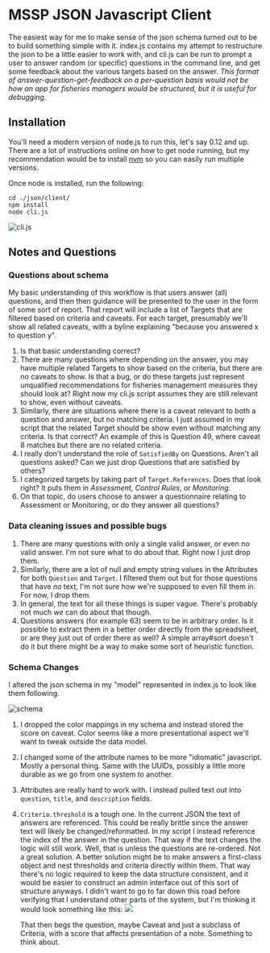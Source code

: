 # MSSP JSON Javascript Client

The easiest way for me to make sense of the json schema turned out to be to
build something simple with it. index.js contains my attempt to restructure the
json to be a little easier to work with, and cli.js can be run to prompt a user
to answer random (or specific) questions in the command line, and get some
feedback about the various targets based on the answer. _This format of
answer-question-get-feedback on a per-question basis would not be how an app for
fisheries managers would be structured, but it is useful for debugging_.

## Installation

You'll need a modern version of node.js to run this, let's say 0.12 and up.
There are a lot of instructions online on how to get node running, but my
recommendation would be to install [nvm](https://github.com/creationix/nvm)
so you can easily run multiple versions.

Once node is installed, run the following:

```
cd ./json/client/
npm install
node cli.js
```

![cli.js](https://s3-us-west-2.amazonaws.com/tnc-mssp/Screen+Shot+2016-04-20+at+12.30.21+PM.png)


## Notes and Questions

### Questions about schema

My basic understanding of this workflow is that users answer (all) questions,
and then then guidance will be presented to the user in the form of some sort of
report. That report will include a list of Targets that are filtered based on
criteria and caveats. For each target, presumably we'll show all related
caveats, with a byline explaining "because you answered x to question y".

  1. Is that basic understanding correct?
  2. There are many questions where depending on the answer, you may have
     multiple related Targets to show based on the criteria, but there are no
     caveats to show. Is that a bug, or do these targets just represent
     unqualified recommendations for fisheries management measures they should
     look at? Right now my cli.js script assumes they are still relevant to
     show, even without caveats.
  3. Similarly, there are situations where there is a caveat relevant to both a
     question and answer, but no matching criteria. I just assumed in my script
     that the related Target should be show even without matching any criteria.
     Is that correct? An example of this is Question 49, where caveat 8 matches
     but there are no related criteria.
  4. I really don't understand the role of `SatisfiedBy` on Questions. Aren't
     all questions asked? Can we just drop Questions that are satisfied by
     others?
  5. I categorized targets by taking part of `Target.References`. Does that look
     right? It puts them in _Assessment_, _Control Rules_, or _Monitoring_.
  6. On that topic, do users choose to answer a questionnaire relating to
     Assessment or Monitoring, or do they answer all questions?


### Data cleaning issues and possible bugs

  1. There are many questions with only a single valid answer, or even no valid
     answer. I'm not sure what to do about that. Right now I just drop them.
  2. Similarly, there are a lot of null and empty string values in the
     Attributes for both `Question` and `Target`. I filtered them out but for
     those questions that have *no* text, I'm not sure how we're supposed to
     even fill them in. For now, I drop them.
  3. In general, the text for all these things is super vague. There's probably
     not much _we_ can do about that though.
  4. Questions answers (for example 63) seem to be in arbitrary order. Is it
     possible to extract them in a better order directly from the spreadsheet,
     or are they just out of order there as well? A simple array#sort doesn't do
     it but there might be a way to make some sort of heuristic function.


### Schema Changes

I altered the json schema in my "model" represented in index.js to look like them
following.

![schema](http://s3-us-west-2.amazonaws.com/tnc-mssp/Screen+Shot+2016-04-20+at+1.24.47+PM.png)

  1. I dropped the color mappings in my schema and instead stored the score on
     caveat. Color seems like a more presentational aspect we'll want to tweak
     outside the data model.
  2. I changed some of the attribute names to be more "idiomatic" javascript.
     Mostly a personal thing. Same with the UUIDs, possibly a little more
     durable as we go from one system to another.
  3. Attributes are really hard to work with. I instead pulled text out into
     `question`, `title`, and `description` fields.
  4. `Criteria.threshold` is a tough one. In the current JSON the text of
     answers are referenced. This could be really brittle since the answer text
     will likely be changed/reformatted. In my script I instead reference the
     index of the answer in the question. That way if the text changes the logic
     will still work. Well, that is unless the questions are re-ordered. Not a
     great solution. A better solution might be to make answers a first-class
     object and nest thresholds and criteria directly within them. That way
     there's no logic required to keep the data structure consistent, and it
     would be easier to construct an admin interface out of this sort of
     structure anyways. I didn't want to go to far down this road before
     verifying that I understand other parts of the system, but I'm thinking it
     would look something like this:
     ![](http://s3-us-west-2.amazonaws.com/tnc-mssp/Screen+Shot+2016-04-20+at+1.43.37+PM.png)

     That then begs the question, maybe Caveat and just a subclass of Criteria,
     with a score that affects presentation of a note. Something to think about.
